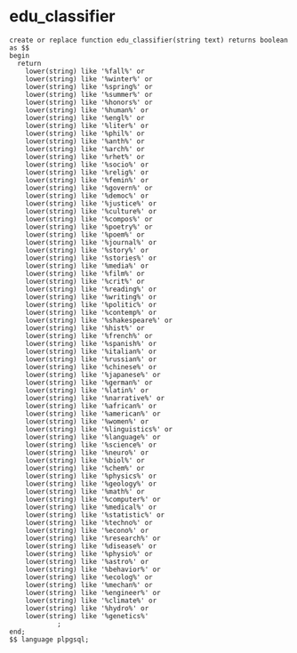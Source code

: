 # edu_classifier

    create or replace function edu_classifier(string text) returns boolean as $$
    begin
      return 
        lower(string) like '%fall%' or
        lower(string) like '%winter%' or
        lower(string) like '%spring%' or
        lower(string) like '%summer%' or
        lower(string) like '%honors%' or
        lower(string) like '%human%' or
        lower(string) like '%engl%' or
        lower(string) like '%liter%' or
        lower(string) like '%phil%' or
        lower(string) like '%anth%' or
        lower(string) like '%arch%' or
        lower(string) like '%rhet%' or
        lower(string) like '%socio%' or
        lower(string) like '%relig%' or
        lower(string) like '%femin%' or
        lower(string) like '%govern%' or
        lower(string) like '%democ%' or
        lower(string) like '%justice%' or
        lower(string) like '%culture%' or
        lower(string) like '%compos%' or
        lower(string) like '%poetry%' or
        lower(string) like '%poem%' or
        lower(string) like '%journal%' or
        lower(string) like '%story%' or
        lower(string) like '%stories%' or
        lower(string) like '%media%' or
        lower(string) like '%film%' or
        lower(string) like '%crit%' or
        lower(string) like '%reading%' or
        lower(string) like '%writing%' or
        lower(string) like '%politic%' or
        lower(string) like '%contemp%' or
        lower(string) like '%shakespeare%' or
        lower(string) like '%hist%' or
        lower(string) like '%french%' or
        lower(string) like '%spanish%' or
        lower(string) like '%italian%' or
        lower(string) like '%russian%' or
        lower(string) like '%chinese%' or
        lower(string) like '%japanese%' or
        lower(string) like '%german%' or
        lower(string) like '%latin%' or
        lower(string) like '%narrative%' or
        lower(string) like '%african%' or
        lower(string) like '%american%' or
        lower(string) like '%women%' or
        lower(string) like '%linguistics%' or
        lower(string) like '%language%' or
        lower(string) like '%science%' or
        lower(string) like '%neuro%' or
        lower(string) like '%biol%' or
        lower(string) like '%chem%' or
        lower(string) like '%physics%' or
        lower(string) like '%geology%' or
        lower(string) like '%math%' or
        lower(string) like '%computer%' or
        lower(string) like '%medical%' or
        lower(string) like '%statistic%' or
        lower(string) like '%techno%' or
        lower(string) like '%econo%' or
        lower(string) like '%research%' or
        lower(string) like '%disease%' or
        lower(string) like '%physio%' or
        lower(string) like '%astro%' or
        lower(string) like '%behavior%' or
        lower(string) like '%ecolog%' or
        lower(string) like '%mechan%' or
        lower(string) like '%engineer%' or
        lower(string) like '%climate%' or
        lower(string) like '%hydro%' or
        lower(string) like '%genetics%' 
                ;
    end;
    $$ language plpgsql;

